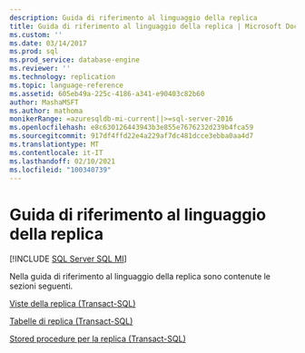 ```yaml
---
description: Guida di riferimento al linguaggio della replica
title: Guida di riferimento al linguaggio della replica | Microsoft Docs
ms.custom: ''
ms.date: 03/14/2017
ms.prod: sql
ms.prod_service: database-engine
ms.reviewer: ''
ms.technology: replication
ms.topic: language-reference
ms.assetid: 605eb49a-225c-4186-a341-e90403c82b60
author: MashaMSFT
ms.author: mathoma
monikerRange: =azuresqldb-mi-current||>=sql-server-2016
ms.openlocfilehash: e8c630126443943b3e855e7676232d239b4fca59
ms.sourcegitcommit: 917df4ffd22e4a229af7dc481dcce3ebba0aa4d7
ms.translationtype: MT
ms.contentlocale: it-IT
ms.lasthandoff: 02/10/2021
ms.locfileid: "100340739"
---
```

# <a name="replication-language-reference"></a>Guida di riferimento al linguaggio della replica
[!INCLUDE [SQL Server SQL MI](../../includes/applies-to-version/sql-asdbmi.md)]

  Nella guida di riferimento al linguaggio della replica sono contenute le sezioni seguenti.  
  
 [Viste della replica &#40;Transact-SQL&#41;](../../relational-databases/system-views/replication-views-transact-sql.md)  
  
 [Tabelle di replica &#40;Transact-SQL&#41;](../../relational-databases/system-tables/replication-tables-transact-sql.md)  
  
 [Stored procedure per la replica &#40;Transact-SQL&#41;](../../relational-databases/system-stored-procedures/replication-stored-procedures-transact-sql.md)  
  
  
